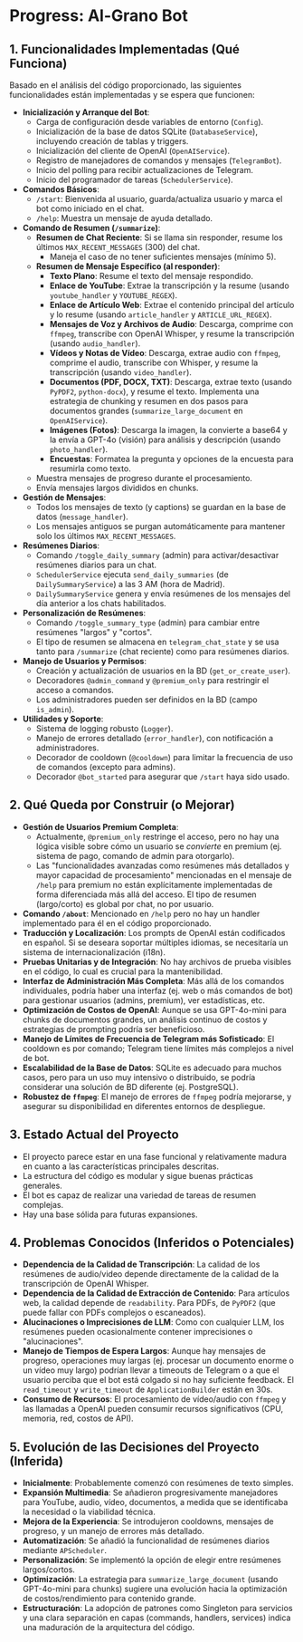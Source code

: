 # Progress: Al-Grano Bot

## 1. Funcionalidades Implementadas (Qué Funciona)

Basado en el análisis del código proporcionado, las siguientes funcionalidades están implementadas y se espera que funcionen:

- **Inicialización y Arranque del Bot**:
  - Carga de configuración desde variables de entorno (`Config`).
  - Inicialización de la base de datos SQLite (`DatabaseService`), incluyendo creación de tablas y triggers.
  - Inicialización del cliente de OpenAI (`OpenAIService`).
  - Registro de manejadores de comandos y mensajes (`TelegramBot`).
  - Inicio del polling para recibir actualizaciones de Telegram.
  - Inicio del programador de tareas (`SchedulerService`).
- **Comandos Básicos**:
  - `/start`: Bienvenida al usuario, guarda/actualiza usuario y marca el bot como iniciado en el chat.
  - `/help`: Muestra un mensaje de ayuda detallado.
- **Comando de Resumen (`/summarize`)**:
  - **Resumen de Chat Reciente**: Si se llama sin responder, resume los últimos `MAX_RECENT_MESSAGES` (300) del chat.
    - Maneja el caso de no tener suficientes mensajes (mínimo 5).
  - **Resumen de Mensaje Específico (al responder)**:
    - **Texto Plano**: Resume el texto del mensaje respondido.
    - **Enlace de YouTube**: Extrae la transcripción y la resume (usando `youtube_handler` y `YOUTUBE_REGEX`).
    - **Enlace de Artículo Web**: Extrae el contenido principal del artículo y lo resume (usando `article_handler` y `ARTICLE_URL_REGEX`).
    - **Mensajes de Voz y Archivos de Audio**: Descarga, comprime con `ffmpeg`, transcribe con OpenAI Whisper, y resume la transcripción (usando `audio_handler`).
    - **Vídeos y Notas de Vídeo**: Descarga, extrae audio con `ffmpeg`, comprime el audio, transcribe con Whisper, y resume la transcripción (usando `video_handler`).
    - **Documentos (PDF, DOCX, TXT)**: Descarga, extrae texto (usando `PyPDF2`, `python-docx`), y resume el texto. Implementa una estrategia de chunking y resumen en dos pasos para documentos grandes (`summarize_large_document` en `OpenAIService`).
    - **Imágenes (Fotos)**: Descarga la imagen, la convierte a base64 y la envía a GPT-4o (visión) para análisis y descripción (usando `photo_handler`).
    - **Encuestas**: Formatea la pregunta y opciones de la encuesta para resumirla como texto.
  - Muestra mensajes de progreso durante el procesamiento.
  - Envía mensajes largos divididos en chunks.
- **Gestión de Mensajes**:
  - Todos los mensajes de texto (y captions) se guardan en la base de datos (`message_handler`).
  - Los mensajes antiguos se purgan automáticamente para mantener solo los últimos `MAX_RECENT_MESSAGES`.
- **Resúmenes Diarios**:
  - Comando `/toggle_daily_summary` (admin) para activar/desactivar resúmenes diarios para un chat.
  - `SchedulerService` ejecuta `send_daily_summaries` (de `DailySummaryService`) a las 3 AM (hora de Madrid).
  - `DailySummaryService` genera y envía resúmenes de los mensajes del día anterior a los chats habilitados.
- **Personalización de Resúmenes**:
  - Comando `/toggle_summary_type` (admin) para cambiar entre resúmenes "largos" y "cortos".
  - El tipo de resumen se almacena en `telegram_chat_state` y se usa tanto para `/summarize` (chat reciente) como para resúmenes diarios.
- **Manejo de Usuarios y Permisos**:
  - Creación y actualización de usuarios en la BD (`get_or_create_user`).
  - Decoradores `@admin_command` y `@premium_only` para restringir el acceso a comandos.
  - Los administradores pueden ser definidos en la BD (campo `is_admin`).
- **Utilidades y Soporte**:
  - Sistema de logging robusto (`Logger`).
  - Manejo de errores detallado (`error_handler`), con notificación a administradores.
  - Decorador de cooldown (`@cooldown`) para limitar la frecuencia de uso de comandos (excepto para admins).
  - Decorador `@bot_started` para asegurar que `/start` haya sido usado.

## 2. Qué Queda por Construir (o Mejorar)

- **Gestión de Usuarios Premium Completa**:
  - Actualmente, `@premium_only` restringe el acceso, pero no hay una lógica visible sobre cómo un usuario se _convierte_ en premium (ej. sistema de pago, comando de admin para otorgarlo).
  - Las "funcionalidades avanzadas como resúmenes más detallados y mayor capacidad de procesamiento" mencionadas en el mensaje de `/help` para premium no están explícitamente implementadas de forma diferenciada más allá del acceso. El tipo de resumen (largo/corto) es global por chat, no por usuario.
- **Comando `/about`**: Mencionado en `/help` pero no hay un handler implementado para él en el código proporcionado.
- **Traducción y Localización**: Los prompts de OpenAI están codificados en español. Si se deseara soportar múltiples idiomas, se necesitaría un sistema de internacionalización (i18n).
- **Pruebas Unitarias y de Integración**: No hay archivos de prueba visibles en el código, lo cual es crucial para la mantenibilidad.
- **Interfaz de Administración Más Completa**: Más allá de los comandos individuales, podría haber una interfaz (ej. web o más comandos de bot) para gestionar usuarios (admins, premium), ver estadísticas, etc.
- **Optimización de Costos de OpenAI**: Aunque se usa GPT-4o-mini para chunks de documentos grandes, un análisis continuo de costos y estrategias de prompting podría ser beneficioso.
- **Manejo de Límites de Frecuencia de Telegram más Sofisticado**: El cooldown es por comando; Telegram tiene límites más complejos a nivel de bot.
- **Escalabilidad de la Base de Datos**: SQLite es adecuado para muchos casos, pero para un uso muy intensivo o distribuido, se podría considerar una solución de BD diferente (ej. PostgreSQL).
- **Robustez de `ffmpeg`**: El manejo de errores de `ffmpeg` podría mejorarse, y asegurar su disponibilidad en diferentes entornos de despliegue.

## 3. Estado Actual del Proyecto

- El proyecto parece estar en una fase funcional y relativamente madura en cuanto a las características principales descritas.
- La estructura del código es modular y sigue buenas prácticas generales.
- El bot es capaz de realizar una variedad de tareas de resumen complejas.
- Hay una base sólida para futuras expansiones.

## 4. Problemas Conocidos (Inferidos o Potenciales)

- **Dependencia de la Calidad de Transcripción**: La calidad de los resúmenes de audio/video depende directamente de la calidad de la transcripción de OpenAI Whisper.
- **Dependencia de la Calidad de Extracción de Contenido**: Para artículos web, la calidad depende de `readability`. Para PDFs, de `PyPDF2` (que puede fallar con PDFs complejos o escaneados).
- **Alucinaciones o Imprecisiones de LLM**: Como con cualquier LLM, los resúmenes pueden ocasionalmente contener imprecisiones o "alucinaciones".
- **Manejo de Tiempos de Espera Largos**: Aunque hay mensajes de progreso, operaciones muy largas (ej. procesar un documento enorme o un vídeo muy largo) podrían llevar a timeouts de Telegram o a que el usuario perciba que el bot está colgado si no hay suficiente feedback. El `read_timeout` y `write_timeout` de `ApplicationBuilder` están en 30s.
- **Consumo de Recursos**: El procesamiento de vídeo/audio con `ffmpeg` y las llamadas a OpenAI pueden consumir recursos significativos (CPU, memoria, red, costos de API).

## 5. Evolución de las Decisiones del Proyecto (Inferida)

- **Inicialmente**: Probablemente comenzó con resúmenes de texto simples.
- **Expansión Multimedia**: Se añadieron progresivamente manejadores para YouTube, audio, vídeo, documentos, a medida que se identificaba la necesidad o la viabilidad técnica.
- **Mejora de la Experiencia**: Se introdujeron cooldowns, mensajes de progreso, y un manejo de errores más detallado.
- **Automatización**: Se añadió la funcionalidad de resúmenes diarios mediante `APScheduler`.
- **Personalización**: Se implementó la opción de elegir entre resúmenes largos/cortos.
- **Optimización**: La estrategia para `summarize_large_document` (usando GPT-4o-mini para chunks) sugiere una evolución hacia la optimización de costos/rendimiento para contenido grande.
- **Estructuración**: La adopción de patrones como Singleton para servicios y una clara separación en capas (commands, handlers, services) indica una maduración de la arquitectura del código.

